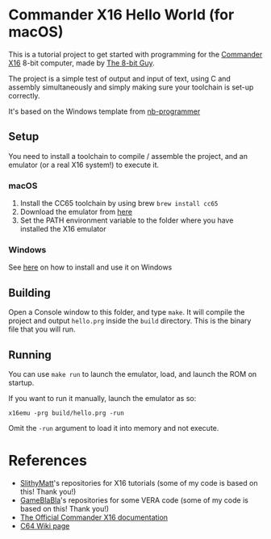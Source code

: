 # Commander X16 Hello World (for macOS)

This is a tutorial project to get started with programming for the [Commander X16](https://www.commanderx16.com/) 8-bit computer, made by [The 8-bit Guy](https://www.youtube.com/channel/UC8uT9cgJorJPWu7ITLGo9Ww).

The project is a simple test of output and input of text, using C and assembly simultaneously and simply making sure your toolchain is set-up correctly.

It's based on the Windows template from [nb-programmer](https://github.com/nb-programmer/x16-hello)

## Setup

You need to install a toolchain to compile / assemble the project, and an emulator (or a real X16 system!) to execute it.

### macOS

1. Install the CC65 toolchain by using brew `brew install cc65`
2. Download the emulator from [here](https://github.com/X16Community/x16-emulator/releases)
3. Set the PATH environment variable to the folder where you have installed the X16 emulator

### Windows

See [here](https://github.com/nb-programmer/x16-hello) on how to install and use it on Windows

## Building

Open a Console window to this folder, and type `make`. It will compile the project and output `hello.prg` inside the `build` directory. This is the binary file that you will run.

## Running

You can use `make run` to launch the emulator, load, and launch the ROM on startup.

If you want to run it manually, launch the emulator as so:
```
x16emu -prg build/hello.prg -run
```
Omit the `-run` argument to load it into memory and not execute.

# References

- [SlithyMatt](https://github.com/SlithyMatt)'s repositories for X16 tutorials (some of my code is based on this! Thank you!)
- [GameBlaBla](https://github.com/gameblabla)'s repositories for some VERA code (some of my code is based on this! Thank you!)
- [The Official Commander X16 documentation](https://github.com/commanderx16/x16-docs)
- [C64 Wiki page](https://www.c64-wiki.com/wiki/Commander_X16) 